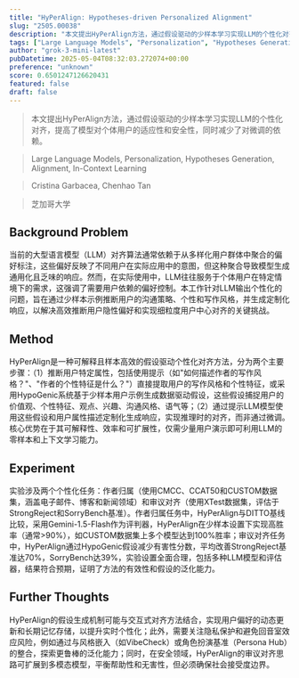 ```yaml
---
title: "HyPerAlign: Hypotheses-driven Personalized Alignment"
slug: "2505.00038"
description: "本文提出HyPerAlign方法，通过假设驱动的少样本学习实现LLM的个性化对齐，提高了模型对个体用户的适应性和安全性，同时减少了对微调的依赖。"
tags: ["Large Language Models", "Personalization", "Hypotheses Generation", "Alignment", "In-Context Learning"]
author: "grok-3-mini-latest"
pubDatetime: 2025-05-04T08:32:03.272074+00:00
preference: "unknown"
score: 0.6501247126620431
featured: false
draft: false
---
```


> 本文提出HyPerAlign方法，通过假设驱动的少样本学习实现LLM的个性化对齐，提高了模型对个体用户的适应性和安全性，同时减少了对微调的依赖。

> Large Language Models, Personalization, Hypotheses Generation, Alignment, In-Context Learning 

> Cristina Garbacea, Chenhao Tan

> 芝加哥大学 

## Background Problem

当前的大型语言模型（LLM）对齐算法通常依赖于从多样化用户群体中聚合的偏好标注，这些偏好反映了不同用户在实际应用中的意图，但这种聚合导致模型生成通用化且乏味的响应。然而，在实际使用中，LLM往往服务于个体用户在特定情境下的需求，这强调了需要用户依赖的偏好控制。本工作针对LLM输出个性化的问题，旨在通过少样本示例推断用户的沟通策略、个性和写作风格，并生成定制化响应，以解决高效推断用户隐性偏好和实现细粒度用户中心对齐的关键挑战。

## Method

HyPerAlign是一种可解释且样本高效的假设驱动个性化对齐方法，分为两个主要步骤：（1）推断用户特定属性，包括使用提示（如"如何描述作者的写作风格？"、"作者的个性特征是什么？"）直接提取用户的写作风格和个性特征，或采用HypoGenic系统基于少样本用户示例生成数据驱动假设，这些假设捕捉用户的价值观、个性特征、观点、兴趣、沟通风格、语气等；（2）通过提示LLM模型使用这些假设和用户属性描述定制化生成响应，实现推理时的对齐，而非通过微调。核心优势在于其可解释性、效率和可扩展性，仅需少量用户演示即可利用LLM的零样本和上下文学习能力。

## Experiment

实验涉及两个个性化任务：作者归属（使用CMCC、CCAT50和CUSTOM数据集，涵盖电子邮件、博客和新闻领域）和审议对齐（使用XTest数据集，评估于StrongReject和SorryBench基准）。作者归属任务中，HyPerAlign与DITTO基线比较，采用Gemini-1.5-Flash作为评判器，HyPerAlign在少样本设置下实现高胜率（通常>90%），如CUSTOM数据集上多个模型达到100%胜率；审议对齐任务中，HyPerAlign通过HypoGenic假设减少有害性分数，平均改善StrongReject基准达70%，SorryBench达39%，实验设置全面合理，包括多种LLM模型和评估器，结果符合预期，证明了方法的有效性和假设的泛化能力。

## Further Thoughts 

HyPerAlign的假设生成机制可能与交互式对齐方法结合，实现用户偏好的动态更新和长期记忆存储，以提升实时个性化；此外，需要关注隐私保护和避免回音室效应风险，例如通过与风格嵌入（如VibeCheck）或角色扮演基准（Persona Hub）的整合，探索更鲁棒的泛化能力；同时，在安全领域，HyPerAlign的审议对齐思路可扩展到多模态模型，平衡帮助性和无害性，但必须确保社会接受度边界。